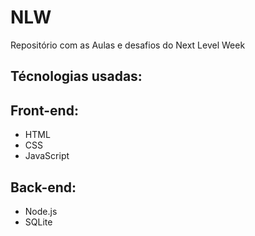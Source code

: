 # NLW 
 Repositório com as Aulas e desafios do Next Level Week
 
## Técnologias usadas:

## Front-end:

* HTML
* CSS
* JavaScript

## Back-end:

* Node.js
* SQLite

